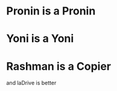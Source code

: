 # Pronin is a Pronin
# Yoni is a Yoni
# Rashman is a Copier
























































































































and laDrive is better
